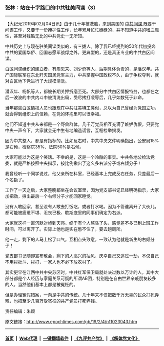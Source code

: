 ### 张林：站在十字路口的中共驻美间谍（3）
------------------------

<p>
 【大纪元2019年02月04日讯】由于几十年被洗脑，来到美国的
 <a href="http://www.epochtimes.com/gb/tag/%E4%B8%AD%E5%85%B1%E9%97%B4%E8%B0%8D.html">
  中共间谍
 </a>
 既要干间谍工作，又要干一份掩护性工作，长年累月忙忙碌碌的，并不知道中共的嗜血魔性，甚至对残酷无比的中共党史一无所知。
</p>
<p>
 中共历史上与现在驻美间谍类似的，有三拨人。除了我已经提到的50年代初投奔中共的爱国华侨、回国志愿军战俘之外，更典型的，还是真正专业的中共白区间谍。
</p>
<p>
 白区间谍组织的建立者，有周恩来、刘少奇等人，后期具体负责的，是潘汉年。共产国际联军在东北歼灭国民党军主力，中共掌握中国政权不久，由于争权夺利，就对白区地下党进行了大规模清洗。
</p>
<p>
 潘汉年、杨帆等人，都被长期关押折磨至死。大部分中共白区情报特务，也都在之后一波波的中共内斗中被清洗出局，受尽拷打凌辱后，几乎如数死于非命。
</p>
<p>
 当年那些白区情报人员也跟现在中共驻美特工类似，总以为自己曾经为党国立功，就会得到组织上的信赖，在党的怀抱里可以很幸福。
</p>
<p>
 他们不知道中共从来都是一个野兽群体，几千万党员相互充满了嫉妒仇恨，只要党中央一声令下，大家就会无中生有地编造谎言，互相检举揭发。
</p>
<p>
 因为中共整人，都是有指标的。比如反右时，中共中央文件明确指出，公安局15%是右倾，检察院35%、法院50%是右倾。
</p>
<p>
 大家可能以为这是个笑话。不幸的是，这是一个冷酷的事实。中共各地公检法党委，就是严格按照中央指示，按比例揪出了这么多右派分子或右倾分子！
</p>
<p>
 我曾经听一个同学说过，他父亲所在科室，已经基本上完成反右任务，只差最后一个名额了。
</p>
<p>
 工作了一天之后，大家整晚都坐在会议室里，因为党支部书记已经明确指示，大家加把劲，揪出最后一个右倾分子才能回家睡觉。
</p>
<p>
 没有人敢回家，甚至没有人敢去打饭吃，或者打水喝。因为不管谁离开了大伙儿，都可能被疲惫不堪、沮丧已极、歇斯底里的同事们确定为右派。
</p>
<p>
 大家就这样一直沉默对峙到天亮。终于有个人熬昏了头，感觉差不多已到上班工作时间，可以离开了。实际上他也是实在憋不住了，要去趟厕所。
</p>
<p>
 他一走，剩下的人马上松了口气，互相点头致意，一致认为他就是新生的右倾分子！
</p>
<p>
 党支部书记随即宣布散会，剩下的人高兴的抽风，庆幸自己又逃过一劫，不仅自己不用挨批斗、挨打，一家人也不必下放农村了。
</p>
<p>
 其实更早在江西中共中央苏区时，中共红军保卫局就处决过数以万计的人，其中大部分都是个人经历与家庭关系可疑的所谓AB团，特别是在自由世界亲戚朋友较多的人。当然他们基本上都是被冤枉的。
</p>
<p>
 但是办理冤假错案，一向是中共的传统。几十年来不仅把数千万无辜的民众打死弄残，也把至少几百万受冤枉的共产党员打死弄残。
</p>
<p>
 责任编辑：朱颖
</p>

原文链接：http://www.epochtimes.com/gb/19/2/4/n11023043.htm


------------------------
#### [首页](https://github.com/gfw-breaker/banned-news/blob/master/README.md) &nbsp;|&nbsp; [Web代理](https://github.com/labour-camp/helloworld) &nbsp;|&nbsp; [一键翻墙软件](https://github.com/gfw-breaker/nogfw/blob/master/README.md) &nbsp;|&nbsp; [《九评共产党》](https://github.com/gfw-breaker/9ping.md/blob/master/README.md#九评之一评共产党是什么) &nbsp;|&nbsp; [《解体党文化》](https://github.com/gfw-breaker/jtdwh.md/blob/master/README.md#绪论)

